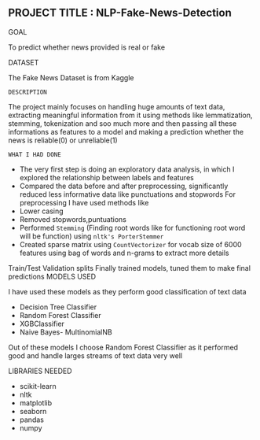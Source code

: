 ## PROJECT TITLE : NLP-Fake-News-Detection

GOAL

To predict whether news provided is real or fake

DATASET

The Fake News Dataset is from Kaggle

`DESCRIPTION`

The project mainly focuses on handling huge amounts of text data, extracting meaningful information from it using methods like lemmatization, stemming, tokenization and soo much more and then passing all these informations as features to a model and making a prediction whether the news is reliable(0) or unreliable(1)

`WHAT I HAD DONE`

* The very first step is doing an exploratory data analysis, in which I explored the relationship between labels and features
* Compared the data before and after preprocessing, significantly reduced less informative data like punctuations and stopwords
For preprocessing I have used methods like
* Lower casing
* Removed stopwords,puntuations
* Performed `Stemming` (Finding root words like for functioning root word will be function) using `nltk's PorterStemmer`
* Created sparse matrix using `CountVectorizer` for vocab size of 6000 features using bag of words and n-grams to extract more details
  
Train/Test Validation splits
Finally trained models, tuned them to make final predictions
MODELS USED

I have used these models as they perform good classification of text data

* Decision Tree Classifier
* Random Forest Classifier
* XGBClassifier
* Naive Bayes- MultinomialNB

Out of these models I choose Random Forest Classifier as it performed good and handle larges streams of text data very well

LIBRARIES NEEDED

* scikit-learn
* nltk
* matplotlib
* seaborn
* pandas
* numpy
